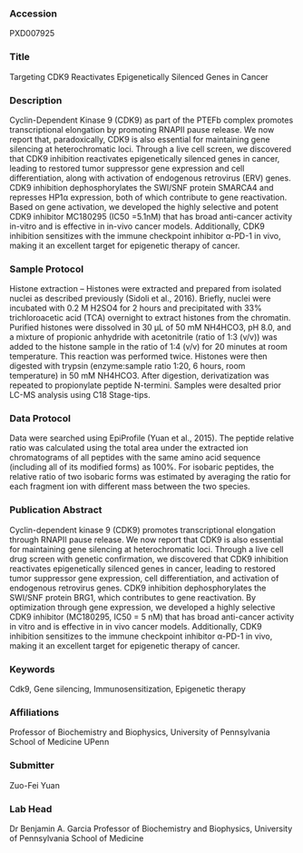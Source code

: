 ### Accession
PXD007925

### Title
Targeting CDK9 Reactivates Epigenetically Silenced Genes in Cancer

### Description
Cyclin-Dependent Kinase 9 (CDK9) as part of the PTEFb complex promotes transcriptional elongation by promoting RNAPII pause release. We now report that, paradoxically, CDK9 is also essential for maintaining gene silencing at heterochromatic loci. Through a live cell screen, we discovered that CDK9 inhibition reactivates epigenetically silenced genes in cancer, leading to restored tumor suppressor gene expression and cell differentiation, along with activation of endogenous retrovirus (ERV) genes. CDK9 inhibition dephosphorylates the SWI/SNF protein SMARCA4 and represses HP1α expression, both of which contribute to gene reactivation. Based on gene activation, we developed the highly selective and potent CDK9 inhibitor MC180295 (IC50 =5.1nM) that has broad anti-cancer activity in-vitro and is effective in in-vivo cancer models. Additionally, CDK9 inhibition sensitizes with the immune checkpoint inhibitor α-PD-1 in vivo, making it an excellent target for epigenetic therapy of cancer.

### Sample Protocol
Histone extraction – Histones were extracted and prepared from isolated nuclei as described previously (Sidoli et al., 2016). Briefly, nuclei were incubated with 0.2 M H2SO4 for 2 hours and precipitated with 33% trichloroacetic acid (TCA) overnight to extract histones from the chromatin. Purified histones were dissolved in 30 μL of 50 mM NH4HCO3, pH 8.0, and a mixture of propionic anhydride with acetonitrile (ratio of 1:3 (v/v)) was added to the histone sample in the ratio of 1:4 (v/v) for 20 minutes at room temperature. This reaction was performed twice. Histones were then digested with trypsin (enzyme:sample ratio 1:20, 6 hours, room temperature) in 50 mM NH4HCO3. After digestion, derivatization was repeated to propionylate peptide N-termini. Samples were desalted prior LC-MS analysis using C18 Stage-tips.

### Data Protocol
Data were searched using EpiProfile (Yuan et al., 2015). The peptide relative ratio was calculated using the total area under the extracted ion chromatograms of all peptides with the same amino acid sequence (including all of its modified forms) as 100%. For isobaric peptides, the relative ratio of two isobaric forms was estimated by averaging the ratio for each fragment ion with different mass between the two species.

### Publication Abstract
Cyclin-dependent kinase 9 (CDK9) promotes transcriptional elongation through RNAPII pause release. We now report that CDK9 is also essential for maintaining gene silencing at heterochromatic loci. Through a live cell drug screen with genetic confirmation, we discovered that CDK9 inhibition reactivates epigenetically silenced genes in cancer, leading to restored tumor suppressor gene expression, cell differentiation, and activation of endogenous retrovirus genes. CDK9 inhibition dephosphorylates the SWI/SNF protein BRG1, which contributes to gene reactivation. By optimization through gene expression, we developed a highly selective CDK9 inhibitor (MC180295, IC50&#xa0;= 5&#xa0;nM) that has broad anti-cancer activity in&#xa0;vitro and is effective in in&#xa0;vivo cancer models. Additionally, CDK9 inhibition sensitizes to the immune checkpoint inhibitor &#x3b1;-PD-1 in&#xa0;vivo, making it an excellent target for epigenetic therapy of cancer.

### Keywords
Cdk9, Gene silencing, Immunosensitization, Epigenetic therapy

### Affiliations
Professor of Biochemistry and Biophysics, University of Pennsylvania School of Medicine
UPenn

### Submitter
Zuo-Fei Yuan

### Lab Head
Dr Benjamin A. Garcia
Professor of Biochemistry and Biophysics, University of Pennsylvania School of Medicine


